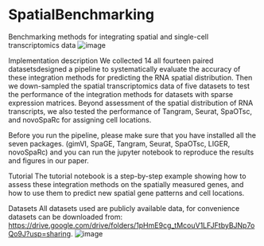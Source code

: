 # SpatialBenchmarking
Benchmarking methods for integrating spatial and single-cell transcriptomics data
![image](https://user-images.githubusercontent.com/44384930/121382337-124a0a00-c979-11eb-9557-cc70b96596bf.png)

Implementation description
We collected 14 all fourteen paired datasetsdesigned a pipeline to systematically evaluate the accuracy of these integration methods for predicting the RNA spatial distribution. Then we down-sampled the spatial transcriptomics data of five datasets to test the performance of the integration methods for datasets with sparse expression matrices. Beyond assessment of the spatial distribution of RNA transcripts, we also tested the performance of Tangram, Seurat, SpaOTsc, and novoSpaRc for assigning cell locations.

Before you run the pipeline, please make sure that you have installed all the seven packages. (gimVI, SpaGE, Tangram, Seurat, SpaOTsc, LIGER, novoSpaRc) and you can run the jupyter notebook to reproduce the results and figures in our paper.

Tutorial
The tutorial notebook is a step-by-step example showing how to assess these integration methods on the spatially measured genes, and how to use them to predict new spatial gene patterns and cell locations.

Datasets
All datasets used are publicly available data, for convenience datasets can be downloaded from: 
https://drive.google.com/drive/folders/1pHmE9cg_tMcouV1LFJFtbyBJNp7oQo9J?usp=sharing.
![image](https://user-images.githubusercontent.com/44384930/121382359-18d88180-c979-11eb-8ecb-4354e40f1def.png)

